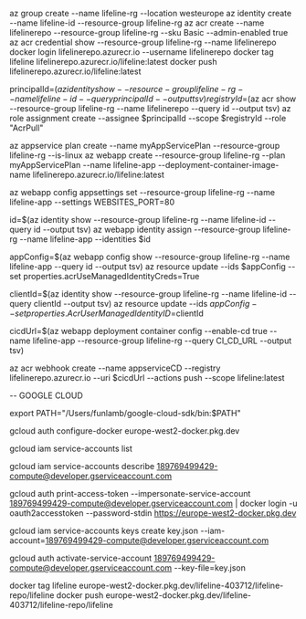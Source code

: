 az group create --name lifeline-rg --location westeurope
az identity create --name lifeline-id --resource-group lifeline-rg
az acr create --name lifelinerepo --resource-group lifeline-rg --sku Basic --admin-enabled true
az acr credential show --resource-group lifeline-rg --name lifelinerepo
docker login lifelinerepo.azurecr.io --username lifelinerepo
docker tag lifeline lifelinerepo.azurecr.io/lifeline:latest
docker push lifelinerepo.azurecr.io/lifeline:latest

principalId=$(az identity show --resource-group lifeline-rg --name lifeline-id --query principalId --output tsv)
registryId=$(az acr show --resource-group lifeline-rg --name lifelinerepo --query id --output tsv)
az role assignment create --assignee $principalId --scope $registryId --role "AcrPull"


az appservice plan create --name myAppServicePlan --resource-group lifeline-rg --is-linux
az webapp create --resource-group lifeline-rg --plan myAppServicePlan --name lifeline-app --deployment-container-image-name lifelinerepo.azurecr.io/lifeline:latest


az webapp config appsettings set --resource-group lifeline-rg --name lifeline-app  --settings WEBSITES_PORT=80

id=$(az identity show --resource-group lifeline-rg --name lifeline-id --query id --output tsv)
az webapp identity assign --resource-group lifeline-rg --name lifeline-app --identities $id

appConfig=$(az webapp config show --resource-group lifeline-rg --name lifeline-app --query id --output tsv)
az resource update --ids $appConfig --set properties.acrUseManagedIdentityCreds=True

clientId=$(az identity show --resource-group lifeline-rg --name lifeline-id --query clientId --output tsv)
az resource update --ids $appConfig --set properties.AcrUserManagedIdentityID=$clientId

cicdUrl=$(az webapp deployment container config --enable-cd true --name lifeline-app --resource-group lifeline-rg --query CI_CD_URL --output tsv)

az acr webhook create --name appserviceCD --registry lifelinerepo.azurecr.io --uri $cicdUrl --actions push --scope lifeline:latest







-- GOOGLE CLOUD

export PATH="/Users/funlamb/google-cloud-sdk/bin:$PATH"

gcloud auth configure-docker europe-west2-docker.pkg.dev


gcloud iam service-accounts list

gcloud iam service-accounts describe 189769499429-compute@developer.gserviceaccount.com


gcloud auth print-access-token --impersonate-service-account 189769499429-compute@developer.gserviceaccount.com | docker login -u oauth2accesstoken --password-stdin https://europe-west2-docker.pkg.dev



gcloud iam service-accounts keys create key.json --iam-account=189769499429-compute@developer.gserviceaccount.com

gcloud auth activate-service-account 189769499429-compute@developer.gserviceaccount.com --key-file=key.json

docker tag lifeline europe-west2-docker.pkg.dev/lifeline-403712/lifeline-repo/lifeline
docker push europe-west2-docker.pkg.dev/lifeline-403712/lifeline-repo/lifeline